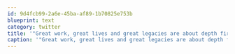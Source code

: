 ```yaml
---
id: 9d4fcb99-2a6e-45ba-af89-1b70825e753b
blueprint: text
category: twitter
title: '"Great work, great lives and great legacies are about depth first, and reach second." ow.ly/9niTv'
caption: '"Great work, great lives and great legacies are about depth first, and reach second." <a href="http://ow.ly/9niTv" title="http://ow.ly/9niTv" class="link link_untco">ow.ly/9niTv</a>'
---
```

